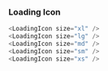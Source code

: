 ### Loading Icon
```js
<LoadingIcon size="xl" />
<LoadingIcon size="lg" />
<LoadingIcon size="md" />
<LoadingIcon size="sm" />
<LoadingIcon size="xs" />
```
